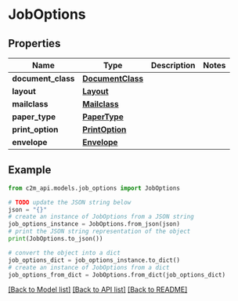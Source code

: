 # JobOptions


## Properties

Name | Type | Description | Notes
------------ | ------------- | ------------- | -------------
**document_class** | [**DocumentClass**](DocumentClass.md) |  | 
**layout** | [**Layout**](Layout.md) |  | 
**mailclass** | [**Mailclass**](Mailclass.md) |  | 
**paper_type** | [**PaperType**](PaperType.md) |  | 
**print_option** | [**PrintOption**](PrintOption.md) |  | 
**envelope** | [**Envelope**](Envelope.md) |  | 

## Example

```python
from c2m_api.models.job_options import JobOptions

# TODO update the JSON string below
json = "{}"
# create an instance of JobOptions from a JSON string
job_options_instance = JobOptions.from_json(json)
# print the JSON string representation of the object
print(JobOptions.to_json())

# convert the object into a dict
job_options_dict = job_options_instance.to_dict()
# create an instance of JobOptions from a dict
job_options_from_dict = JobOptions.from_dict(job_options_dict)
```
[[Back to Model list]](../README.md#documentation-for-models) [[Back to API list]](../README.md#documentation-for-api-endpoints) [[Back to README]](../README.md)


